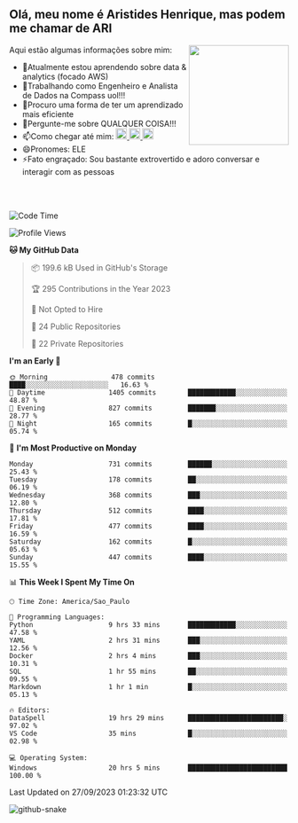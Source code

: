 ## Olá, meu nome é Aristides Henrique, mas podem me chamar de ARI

<div >
Aqui estão algumas informações sobre mim:<img align="right" height="180em" src="https://user-images.githubusercontent.com/97318481/177042589-45d62122-82a9-4a32-b3a7-87b322825b2f.png">
</div>

- 🌱Atualmente estou aprendendo sobre data & analytics (focado AWS)
- 👯Trabalhando como Engenheiro e Analista de Dados na Compass uol!!!
- 🤔Procuro uma forma de ter um aprendizado mais eficiente
- 💬Pergunte-me sobre QUALQUER COISA!!!
- 📫Como chegar até mim:
  <a href="https://www.instagram.com/aryhenry/" target="_blank">
  <img src="https://img.shields.io/badge/-Instagram-%23E4405F?style=for-the-badge&logo=instagram&logoColor=black" height="20px">
  </a>
  <a href="https://www.linkedin.com/in/aristides-henrique/" target="_blank">
  <img src="https://img.shields.io/badge/-LinkedIn-%230077B5?style=for-the-badge&logo=linkedin&logoColor=black" height="20px">
  </a> 
  <a href="mailto:arihenriqueuna@gmail.com">
  <img src="https://img.shields.io/badge/-Gmail-%23333?style=for-the-badge&logo=gmail&logoColor=white" height="20px">
  </a>
- 😄Pronomes: ELE
- ⚡Fato engraçado: Sou bastante extrovertido e adoro conversar e interagir com as pessoas
<br/>
<br/>


<!--START_SECTION:waka-->
![Code Time](http://img.shields.io/badge/Code%20Time-1%2C217%20hrs%2011%20mins-blue)

![Profile Views](http://img.shields.io/badge/Profile%20Views-13-blue)

**🐱 My GitHub Data** 

> 📦 199.6 kB Used in GitHub's Storage 
 > 
> 🏆 295 Contributions in the Year 2023
 > 
> 🚫 Not Opted to Hire
 > 
> 📜 24 Public Repositories 
 > 
> 🔑 22 Private Repositories 
 > 
**I'm an Early 🐤** 

```text
🌞 Morning                478 commits         ████░░░░░░░░░░░░░░░░░░░░░   16.63 % 
🌆 Daytime                1405 commits        ████████████░░░░░░░░░░░░░   48.87 % 
🌃 Evening                827 commits         ███████░░░░░░░░░░░░░░░░░░   28.77 % 
🌙 Night                  165 commits         █░░░░░░░░░░░░░░░░░░░░░░░░   05.74 % 
```
📅 **I'm Most Productive on Monday** 

```text
Monday                   731 commits         ██████░░░░░░░░░░░░░░░░░░░   25.43 % 
Tuesday                  178 commits         ██░░░░░░░░░░░░░░░░░░░░░░░   06.19 % 
Wednesday                368 commits         ███░░░░░░░░░░░░░░░░░░░░░░   12.80 % 
Thursday                 512 commits         ████░░░░░░░░░░░░░░░░░░░░░   17.81 % 
Friday                   477 commits         ████░░░░░░░░░░░░░░░░░░░░░   16.59 % 
Saturday                 162 commits         █░░░░░░░░░░░░░░░░░░░░░░░░   05.63 % 
Sunday                   447 commits         ████░░░░░░░░░░░░░░░░░░░░░   15.55 % 
```


📊 **This Week I Spent My Time On** 

```text
🕑︎ Time Zone: America/Sao_Paulo

💬 Programming Languages: 
Python                   9 hrs 33 mins       ████████████░░░░░░░░░░░░░   47.58 % 
YAML                     2 hrs 31 mins       ███░░░░░░░░░░░░░░░░░░░░░░   12.56 % 
Docker                   2 hrs 4 mins        ███░░░░░░░░░░░░░░░░░░░░░░   10.31 % 
SQL                      1 hr 55 mins        ██░░░░░░░░░░░░░░░░░░░░░░░   09.55 % 
Markdown                 1 hr 1 min          █░░░░░░░░░░░░░░░░░░░░░░░░   05.13 % 

🔥 Editors: 
DataSpell                19 hrs 29 mins      ████████████████████████░   97.02 % 
VS Code                  35 mins             █░░░░░░░░░░░░░░░░░░░░░░░░   02.98 % 

💻 Operating System: 
Windows                  20 hrs 5 mins       █████████████████████████   100.00 % 
```


 Last Updated on 27/09/2023 01:23:32 UTC
<!--END_SECTION:waka-->

<img alt="github-snake" src="https://github.com/AriHenrique/AriHenrique/blob/output/github-contribution-grid-snake-dark.svg" />

